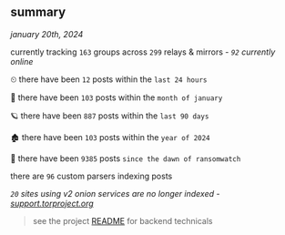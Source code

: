 
## summary
_january 20th, 2024_

currently tracking `163` groups across `299` relays & mirrors - _`92` currently online_

⏲ there have been `12` posts within the `last 24 hours`

🦈 there have been `103` posts within the `month of january`

🪐 there have been `887` posts within the `last 90 days`

🏚 there have been `103` posts within the `year of 2024`

🦕 there have been `9385` posts `since the dawn of ransomwatch`

there are `96` custom parsers indexing posts

_`20` sites using v2 onion services are no longer indexed - [support.torproject.org](https://support.torproject.org/onionservices/v2-deprecation/)_

> see the project [README](https://github.com/joshhighet/ransomwatch#ransomwatch--) for backend technicals
